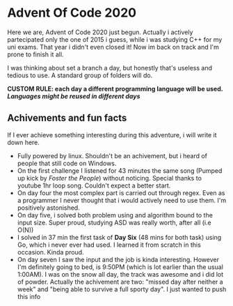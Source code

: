 # Advent Of Code 2020

Here we are, Advent of Code 2020 just begun.
Actually i actively partecipated only the one of 2015 i guess, while i was studying C++ for my uni exams. That year i didn't even closed it! Now im back on track and I'm prone to finish it all. 

I was thinking about set a branch a day, but honestly that's useless and tedious to use. A standard group of folders will do. 

**CUSTOM RULE: each day a different programming language will be used. *Languages might be reused in different days*** 

## Achivements and fun facts
If I ever achieve something interesting during this adventure, i will write it down here.
- Fully powered by linux. Shouldn't be an achivement, but i heard of people that still code on Windows.
- On the first challenge I listened for 43 minutes the same song (Pumped up kick by *Foster the People*) without noticing. Special thanks to youtube 1hr loop song. Couldn't expect a better start.
- On day four the most complex part is carried out through regex. Even as a programmer I never thought that i would actively need to use them. I'm positively astonished.
- On day five, i solved both problem using and algorithm bound to the input size. Super proud, studying ASD was really worth, after all (i.e O(N))
- I solved in 37 min the first task of **Day Six** (48 mins for both task) using Go, which i never ever had used. I learned it from scratch in this occasion. Kinda proud.
- On day seven I saw the input and the job is kinda interesting. However I'm definitely going to bed, is 9:50PM (which is lot earlier than the usual 1:00AM). I was on the snow all day, the track was awesome and i did lot of powder. Actually the achivement are two: "missed day after neither a week" and "being able to survive a full sporty day". I just wanted to push this info